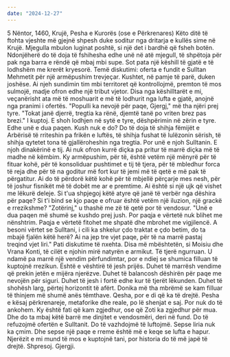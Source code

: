 ```yaml
---
date: "2024-12-27"
---
```

5 Nëntor, 1460, Krujë, Pesha e Kurorës (ose e Përkrenares)
Këto ditë të ftohta vjeshte më gjejnë shpesh duke soditur nga dritarja e kullës sime në Krujë. Mjegulla mbulon luginat poshtë, si një det i bardhë që fsheh botën. Ndonjëherë do të doja të fshihesha edhe unë në atë mjegull, të shpëtoja për pak nga barra e rëndë që mbaj mbi supe.
Sot pata një këshill të gjatë e të lodhshëm me krerët kryesorë. Temë diskutimi: oferta e fundit e Sulltan Mehmetit për një armëpushim trevjeçar. Kushtet, në pamje të parë, duken joshëse. Ai njeh sundimin tim mbi territoret që kontrollojmë, premton të mos sulmojë, madje ofron edhe një tribut vjetor. Disa nga këshilltarët e mi, veçanërisht ata më të moshuarit e më të lodhurit nga lufta e gjatë, anojnë nga pranimi i ofertës. "Populli ka nevojë për paqe, Gjergj," më tha njëri prej tyre. "Tokat janë djerrë, tregtia ka rënë, djemtë tanë po vriten brez pas brezi."
I kuptoj. E shoh lodhjen në sytë e tyre, dëshpërimin në zërin e tyre. Edhe unë e dua paqen. Kush nuk e do? Do të doja të shihja fëmijët e Arbërisë të rriteshin pa frikën e luftës, të shihja fushat të lulëzonin sërish, të shihja qytetet tona të gjallëroheshin nga tregtia.
Por unë e njoh Sulltanin. E njoh dinakërinë e tij. Ai nuk ofron kurrë diçka pa pritur të marrë diçka më të madhe në këmbim. Ky armëpushim, për të, është vetëm një mënyrë për të fituar kohë, për të konsoliduar pushtimet e tij të tjera, për të mbledhur forca të reja dhe për të na goditur më fort kur të jemi më të qetë e më pak të përgatitur. Ai do të përdorë këtë kohë për të mbjellë përçarje mes nesh, për të joshur fisnikët më të dobët me ar e premtime. Ai është si një ujk që vishet me lëkurë deleje.
Si t'ua shpjegoj këtë atyre që janë të verbër nga dëshira për paqe? Si t'i bind se kjo paqe e ofruar është vetëm një iluzion, një grackë e rrezikshme?
"Zotërinj," u thashë me zë të qetë por të vendosur. "Unë e dua paqen më shumë se kushdo prej jush. Por paqja e vërtetë nuk blihet me nënshtrim. Paqja e vërtetë fitohet me shpatë dhe mbrohet me vigjilencë. A besoni vërtet se Sulltani, i cili ka shkelur çdo traktat e çdo betim, do ta mbajë fjalën këtë herë? Ai na jep tre vjet paqe, për të na marrë pastaj treqind vjet liri."
Pati diskutime të nxehta. Disa më mbështetën, si Moisiu dhe Vrana Konti, të cilët e njohin mirë natyrën e armikut. Të tjerë ngurruan. U ndamë pa marrë një vendim përfundimtar, por e ndiej se shumica filluan të kuptojnë rrezikun.
Është e vështirë të jesh prijës. Duhet të marrësh vendime që prekin jetën e mijëra njerëzve. Duhet të balancosh dëshirën për paqe me nevojën për siguri. Duhet të jesh i fortë edhe kur të tjerët lëkunden. Duhet të shohësh larg, përtej horizontit të afërt.
Donika më tha mbrëmë se kam filluar të thinjem më shumë anës tëmthave. Qesha, por e di që ka të drejtë. Pesha e kësaj përkrenareje, metaforike dhe reale, po lë shenjat e saj. Por nuk do të ankohem. Ky është fati që kam zgjedhur, ose që Zoti ka zgjedhur për mua. Dhe do ta mbaj këtë barrë me dinjitet e vendosmëri, deri në fund.
Do të refuzojmë ofertën e Sulltanit. Do të vazhdojmë të luftojmë. Sepse liria nuk ka çmim. Dhe sepse një paqe e rreme është më e keqe se lufta e hapur. Njerëzit e mi mund të mos e kuptojnë tani, por historia do të më japë të drejtë. Shpresoj.
Gjergji.
